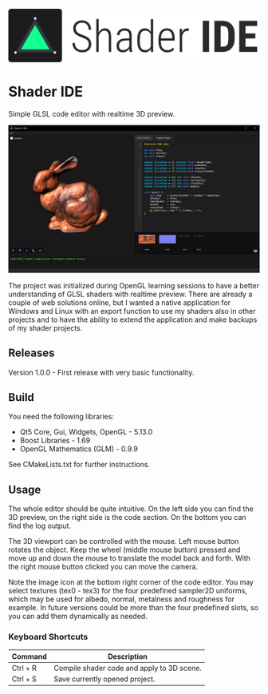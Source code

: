 [logo]: assets/app/logo.png "ShaderIDE Logo"
![alt text][logo]

# Shader IDE
Simple GLSL code editor with realtime 3D preview.

[screeny]: assets/app/screenshot.jpg "ShaderIDE Screenshot"
![alt text][screeny]

The project was initialized during OpenGL learning sessions to have a better
understanding of GLSL shaders with realtime preview. There are already a couple of
web solutions online, but I wanted a native application for Windows and Linux with
an export function to use my shaders also in other projects and to have the ability
to extend the application and make backups of my shader projects.

## Releases
Version 1.0.0 - First release with very basic functionality.

## Build
You need the following libraries:
* Qt5 Core, Gui, Widgets, OpenGL - 5.13.0
* Boost Libraries - 1.69
* OpenGL Mathematics (GLM) - 0.9.9

See CMakeLists.txt for further instructions.

## Usage
The whole editor should be quite intuitive. On the left side you can find the
3D preview, on the right side is the code section. On the bottom you can find
the log output.

The 3D viewport can be controlled with the mouse. Left mouse button rotates the object.
Keep the wheel (middle mouse button) pressed and move up and down the mouse to translate
the model back and forth. With the right mouse button clicked you can move the camera.

Note the image icon at the bottom right corner of the code editor. You may
select textures (tex0 - tex3) for the four predefined sampler2D uniforms, which
may be used for albedo, normal, metalness and roughness for example. In future
versions could be more than the four predefined slots, so you can add them
dynamically as needed.

### Keyboard Shortcuts
| Command      | Description                                       |
|--------------|---------------------------------------------------|
| Ctrl + R     | Compile shader code and apply to 3D scene.        |
| Ctrl + S     | Save currently opened project.                    |
